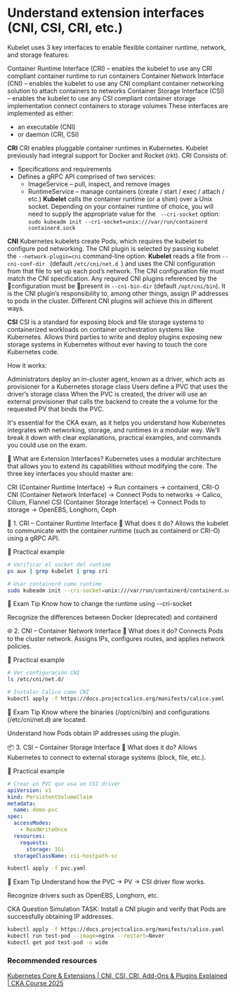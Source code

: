 # Understand extension interfaces (CNI, CSI, CRI, etc.)

Kubelet uses 3 key interfaces to enable flexible container runtime, network, and storage features:

Container Runtime Interface (CRI) – enables the kubelet to use any CRI compliant container runtime to run containers
Container Network Interface (CNI) – enables the kubelet to use any CNI compliant container networking solution to attach containers to networks
Container Storage Interface (CSI) – enables the kubelet to use any CSI compliant container storage implementation connect containers to storage volumes
These interfaces are implemented as either:

- an executable (CNI)
- or daemon (CRI, CSI)

**CRI**
CRI enables pluggable container runtimes in Kubernetes. Kubelet previously had integral support for Docker and Rocket (rkt). CRI Consists of:

- Specifications and requirements
- Defines a gRPC API comprised of two services: 
    - ImageService – pull, inspect, and remove images
    - RuntimeService – manage containers (create / start / exec / attach / etc.)
**Kubelet** calls the container runtime (or a shim) over a Unix socket. Depending on your container runtime of choice, you will need to supply the appropriate value for the ``` --cri-socket``` option:  ``` sudo kubeadm init --cri-socket=unix:///var/run/containerd containerd.sock ```

**CNI**
Kubernetes kubelets create Pods, which requires the kubelet to configure pod networking. The CNI plugin is selected by passing kubelet the ``` --network-plugin=cni ``` command-line option. **Kubelet** reads a file from ```--cni-conf-dir ``` (default ```/etc/cni/net.d ```) and uses the CNI configuration from that file to set up each pod’s network. The CNI configuration file must match the CNI specification. Any required CNI plugins referenced by the configuration must be present in ``` --cni-bin-dir ``` (default ``` /opt/cni/bin ```). It is the CNI plugin’s responsibility to, among other things, assign IP addresses to pods in the cluster. Different CNI plugins will achieve this in different ways.

**CSI**
CSI is a standard for exposing block and file storage systems to containerized workloads on container orchestration systems like Kubernetes. Allows third parties to write and deploy plugins exposing new storage systems in Kubernetes without ever having to touch the core Kubernetes code.

How it works:

Administrators deploy an in-cluster agent, known as a driver, which acts as provisioner for a Kubernetes storage class
Users define a PVC that uses the driver’s storage class
When the PVC is created, the driver will use an external provisioner that calls the backend to create the a volume for the requested PV that binds the PVC.

It's essential for the CKA exam, as it helps you understand how Kubernetes integrates with networking, storage, and runtimes in a modular way. We'll break it down with clear explanations, practical examples, and commands you could use on the exam.

🧩 What are Extension Interfaces?
Kubernetes uses a modular architecture that allows you to extend its capabilities without modifying the core. The three key interfaces you should master are:

CRI (Container Runtime Interface) -> Run containers -> containerd, CRI-O
CNI (Container Network Interface) -> Connect Pods to networks -> Calico, Cilium, Flannel
CSI (Container Storage Interface) -> Connect Pods to storage -> OpenEBS, Longhorn, Ceph

🧱 1. CRI – Container Runtime Interface
🔹 What does it do?
Allows the kubelet to communicate with the container runtime (such as containerd or CRI-O) using a gRPC API.

🔧 Practical example

```bash
# Verificar el socket del runtime
ps aux | grep kubelet | grep cri

# Usar containerd como runtime
sudo kubeadm init --cri-socket=unix:///var/run/containerd/containerd.sock
```

🧠 Exam Tip
Know how to change the runtime using --cri-socket

Recognize the differences between Docker (deprecated) and containerd

🌐 2. CNI – Container Network Interface
🔹 What does it do?
Connects Pods to the cluster network. Assigns IPs, configures routes, and applies network policies.

🔧 Practical example

```bash
# Ver configuración CNI
ls /etc/cni/net.d/

# Instalar Calico como CNI
kubectl apply -f https://docs.projectcalico.org/manifests/calico.yaml
```

🧠 Exam Tip
Know where the binaries (/opt/cni/bin) and configurations (/etc/cni/net.d) are located.

Understand how Pods obtain IP addresses using the plugin.

📦 3. CSI – Container Storage Interface
🔹 What does it do?
Allows Kubernetes to connect to external storage systems (block, file, etc.).

🔧 Practical example

```yaml
# Crear un PVC que usa un CSI driver
apiVersion: v1
kind: PersistentVolumeClaim
metadata:
  name: demo-pvc
spec:
  accessModes:
    - ReadWriteOnce
  resources:
    requests:
      storage: 1Gi
  storageClassName: csi-hostpath-sc
```

```bash
kubectl apply -f pvc.yaml
```

🧠 Exam Tip
Understand how the PVC → PV → CSI driver flow works.

Recognize drivers such as OpenEBS, Longhorn, etc.

CKA Question Simulation
TASK: Install a CNI plugin and verify that Pods are successfully obtaining IP addresses.

```bash
kubectl apply -f https://docs.projectcalico.org/manifests/calico.yaml
kubectl run test-pod --image=nginx --restart=Never
kubectl get pod test-pod -o wide
```

### Recommended resources

[Kubernetes Core & Extensions | CNI, CSI, CRI, Add-Ons & Plugins Explained | CKA Course 2025](https://www.youtube.com/live/AVovCH0dvyM)

